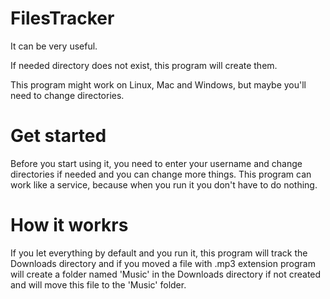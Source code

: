 # FilesTracker
It can be very useful.

If needed directory does not exist, this program will create them.

This program might work on Linux, Mac and Windows, but maybe you'll need to change directories.

# Get started
Before you start using it, you need to enter your username and change directories if needed and you can change more things.
This program can work like a service, because when you run it you don't have to do nothing.

# How it workrs
If you let everything by default and you run it, this program will track the Downloads directory and if you moved a file with .mp3 extension program will create a folder named 'Music' in the Downloads directory if not created and will move this file to the 'Music' folder.

